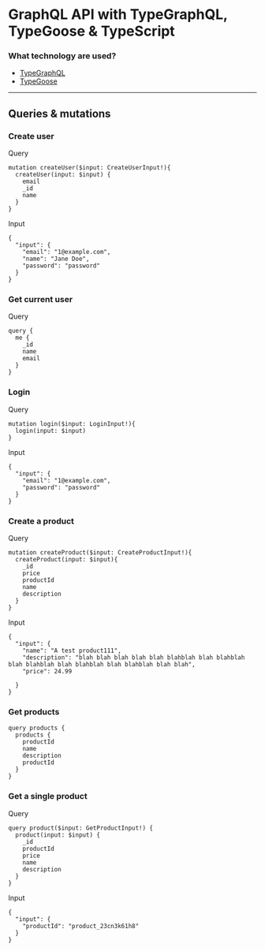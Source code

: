 # GraphQL API with TypeGraphQL, TypeGoose & TypeScript

### What technology are used?

- [TypeGraphQL](https://typegraphql.com/)
- [TypeGoose](https://typegoose.github.io/typegoose/)

---

## Queries & mutations

### Create user

Query

```
mutation createUser($input: CreateUserInput!){
  createUser(input: $input) {
    email
    _id
    name
  }
}
```

Input

```
{
  "input": {
    "email": "1@example.com",
    "name": "Jane Doe",
    "password": "password"
  }
}
```

### Get current user

Query

```
query {
  me {
    _id
    name
    email
  }
}
```

### Login

Query

```
mutation login($input: LoginInput!){
  login(input: $input)
}
```

Input

```
{
  "input": {
    "email": "1@example.com",
    "password": "password"
  }
}
```

### Create a product

Query

```
mutation createProduct($input: CreateProductInput!){
  createProduct(input: $input){
    _id
    price
    productId
    name
    description
  }
}
```

Input

```
{
  "input": {
    "name": "A test product111",
    "description": "blah blah blah blah blah blahblah blah blahblah blah blahblah blah blahblah blah blahblah blah blah",
    "price": 24.99

  }
}
```

### Get products

```
query products {
  products {
    productId
    name
    description
    productId
  }
}
```

### Get a single product

Query

```
query product($input: GetProductInput!) {
  product(input: $input) {
    _id
    productId
    price
    name
    description
  }
}
```

Input

```
{
  "input": {
    "productId": "product_23cn3k61h8"
  }
}
```
